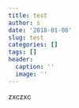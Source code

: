 ```yaml
---
title: test
author: s
date: '2018-01-08'
slug: test
categories: []
tags: []
header:
  caption: ''
  image: ''
---
```


zxczxc